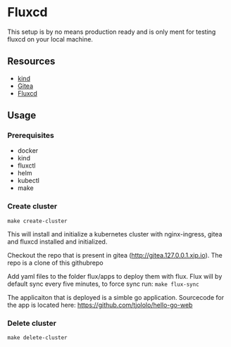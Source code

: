 # Fluxcd
This setup is by no means production ready and is only ment for testing fluxcd on your local machine.

## Resources
* [kind](https://kind.sigs.k8s.io/)
* [Gitea](https://gitea.io/en-us/)
* [Fluxcd](https://fluxcd.io/)

## Usage
### Prerequisites
* docker
* kind
* fluxctl
* helm
* kubectl
* make

### Create cluster 
```shell
make create-cluster
```

This will install and initialize a kubernetes cluster with nginx-ingress, gitea and fluxcd installed and initialized.

Checkout the repo that is present in gitea (http://gitea.127.0.0.1.xip.io). The repo is a clone of this githubrepo

Add yaml files to the folder flux/apps to deploy them with flux. Flux will by default sync every five minutes, to force sync run: ```make flux-sync```

The applicaiton that is deployed is a simble go application. Sourcecode for the app is located here: https://github.com/tjololo/hello-go-web

### Delete cluster
```shell
make delete-cluster
```